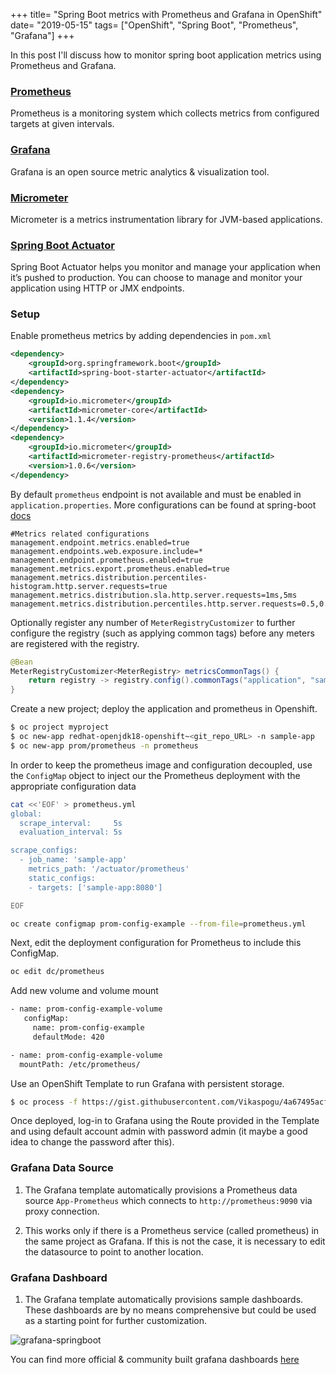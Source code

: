 +++
title= "Spring Boot metrics with Prometheus and Grafana in OpenShift"
date= "2019-05-15"
tags= ["OpenShift", "Spring Boot", "Prometheus", "Grafana"]
+++

In this post I'll discuss how to monitor spring boot application metrics using Prometheus and Grafana.

### [Prometheus](https://prometheus.io/)

Prometheus is a monitoring system which collects metrics from configured targets at given intervals.

### [Grafana](https://grafana.com/docs/)

Grafana is an open source metric analytics & visualization tool.

### [Micrometer](https://micrometer.io/)

Micrometer is a metrics instrumentation library for JVM-based applications.

### [Spring Boot Actuator](https://docs.spring.io/spring-boot/docs/current/reference/html/production-ready-endpoints.html)

Spring Boot Actuator helps you monitor and manage your application when it’s pushed to production. You can choose to manage and monitor your application using HTTP or JMX endpoints.

### Setup

Enable prometheus metrics by adding dependencies in `pom.xml`

```xml
<dependency>
    <groupId>org.springframework.boot</groupId>
    <artifactId>spring-boot-starter-actuator</artifactId>
</dependency>
<dependency>
    <groupId>io.micrometer</groupId>
    <artifactId>micrometer-core</artifactId>
    <version>1.1.4</version>
</dependency>
<dependency>
    <groupId>io.micrometer</groupId>
    <artifactId>micrometer-registry-prometheus</artifactId>
    <version>1.0.6</version>
</dependency>
```

By default `prometheus` endpoint is not available and must be enabled in `application.properties`. More configurations can be found at spring-boot [docs](https://docs.spring.io/spring-boot/docs/current/reference/htmlsingle/#production-ready-metrics)

```properties
#Metrics related configurations
management.endpoint.metrics.enabled=true
management.endpoints.web.exposure.include=*
management.endpoint.prometheus.enabled=true
management.metrics.export.prometheus.enabled=true
management.metrics.distribution.percentiles-histogram.http.server.requests=true
management.metrics.distribution.sla.http.server.requests=1ms,5ms
management.metrics.distribution.percentiles.http.server.requests=0.5,0.9,0.95,0.99,0.999
```

Optionally register any number of `MeterRegistryCustomizer` to further configure the registry (such as applying common tags) before any meters are registered with the registry.

```java
@Bean
MeterRegistryCustomizer<MeterRegistry> metricsCommonTags() {
    return registry -> registry.config().commonTags("application", "sample-app");
}
```

Create a new project; deploy the application and prometheus in Openshift.

```bash
$ oc project myproject
$ oc new-app redhat-openjdk18-openshift~<git_repo_URL> -n sample-app
$ oc new-app prom/prometheus -n prometheus
```

In order to keep the prometheus image and configuration decoupled, use the `ConfigMap` object to inject our the Prometheus deployment with the appropriate configuration data

```bash
cat <<'EOF' > prometheus.yml
global:
  scrape_interval:     5s
  evaluation_interval: 5s

scrape_configs:
  - job_name: 'sample-app'
    metrics_path: '/actuator/prometheus'
    static_configs:
    - targets: ['sample-app:8080']

EOF

oc create configmap prom-config-example --from-file=prometheus.yml
```

Next, edit the deployment configuration for Prometheus to include this ConfigMap.

```bash
oc edit dc/prometheus
```

Add new volume and volume mount

```bash
- name: prom-config-example-volume
   configMap:
     name: prom-config-example
     defaultMode: 420

- name: prom-config-example-volume
  mountPath: /etc/prometheus/
```

Use an OpenShift Template to run Grafana with persistent storage.

```bash
$ oc process -f https://gist.githubusercontent.com/Vikaspogu/4a67495acf8dba5dc94837e031129fde/raw/e88f42515c6ed101c9554c7c2425794e80e10a64/openshift-grafana.yaml | oc apply -f-
```

Once deployed, log-in to Grafana using the Route provided in the Template and using default account admin with password admin (it maybe a good idea to change the password after this).

### Grafana Data Source

1. The Grafana template automatically provisions a Prometheus data source `App-Prometheus` which connects to `http://prometheus:9090` via proxy connection.

2. This works only if there is a Prometheus service (called prometheus) in the same project as Grafana. If this is not the case, it is necessary to edit the datasource to point to another location.

### Grafana Dashboard

1. The Grafana template automatically provisions sample dashboards. These dashboards are by no means comprehensive but could be used as a starting point for further customization.

![grafana-springboot](/images/grafana-springboot.png)

You can find more official & community built grafana dashboards [here](https://grafana.com/dashboards?dataSource=prometheus&search=Micrometer)
